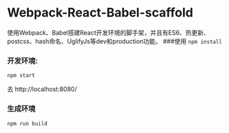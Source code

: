 # Webpack-React-Babel-scaffold
使用Webpack、Babel搭建React开发环境的脚手架，并且有ES6、热更新、postcss、hash命名、UglifyJs等dev和production功能。
###使用
```npm install```
### 开发环境:
```npm start```

去 http://localhost:8080/

### 生成环境
```npm run build```
